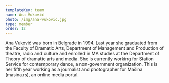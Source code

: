 ```yaml
---
templateKey: team
name: Ana Vuković
photo: /img/ana-vukovic.jpg
type: member
order: 12
---
```


Ana Vuković was born in Belgrade in 1994. Last year she graduated from the Faculty of Dramatic Arts, Department of Management and Production of theatre, radio and culture and enrolled in MA studies at the Department of Theory of dramatic arts and media. She is currently working for Station Service for contemporary dance, a non-government organization. This is her fifth year working as a journalist and photographer for Mašina (masina.rs), an online media portal.
